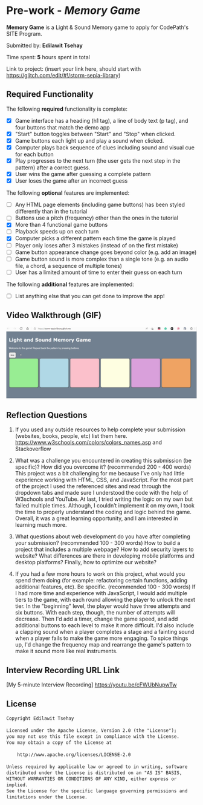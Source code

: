 # Pre-work - *Memory Game*

**Memory Game** is a Light & Sound Memory game to apply for CodePath's SITE Program. 

Submitted by: **Edilawit Tsehay**

Time spent: **5** hours spent in total

Link to project: (insert your link here, should start with https://glitch.com/edit/#!/storm-sepia-library)

## Required Functionality

The following **required** functionality is complete:

* [x] Game interface has a heading (h1 tag), a line of body text (p tag), and four buttons that match the demo app
* [x] "Start" button toggles between "Start" and "Stop" when clicked. 
* [x] Game buttons each light up and play a sound when clicked. 
* [x] Computer plays back sequence of clues including sound and visual cue for each button
* [x] Play progresses to the next turn (the user gets the next step in the pattern) after a correct guess. 
* [x] User wins the game after guessing a complete pattern
* [x] User loses the game after an incorrect guess

The following **optional** features are implemented:

* [ ] Any HTML page elements (including game buttons) has been styled differently than in the tutorial
* [ ] Buttons use a pitch (frequency) other than the ones in the tutorial
* [x] More than 4 functional game buttons
* [ ] Playback speeds up on each turn
* [x] Computer picks a different pattern each time the game is played
* [ ] Player only loses after 3 mistakes (instead of on the first mistake)
* [ ] Game button appearance change goes beyond color (e.g. add an image)
* [ ] Game button sound is more complex than a single tone (e.g. an audio file, a chord, a sequence of multiple tones)
* [ ] User has a limited amount of time to enter their guess on each turn

The following **additional** features are implemented:

- [ ] List anything else that you can get done to improve the app!

## Video Walkthrough (GIF)

<img src='walkthrough.gif' title='Video Walkthrough' width='' alt='Video Walkthrough' />

## Reflection Questions
1. If you used any outside resources to help complete your submission (websites, books, people, etc) list them here. 
https://www.w3schools.com/colors/colors_names.asp  and Stackoverflow


2. What was a challenge you encountered in creating this submission (be specific)? How did you overcome it? (recommended 200 - 400 words) 
This project was a bit challenging for me because I’ve only had little experience working with HTML, CSS, and JavaScript. For the most part of the project I used the referenced sites and read through the dropdown tabs and made sure I understood the code with the help of W3schools and YouTube. At last, I tried writing the logic on my own but failed multiple times. Although, I couldn’t implement it on my own, I took the time to properly understand the coding and logic behind the game. Overall, it was a great learning opportunity, and I am interested in learning much more.
3. What questions about web development do you have after completing your submission? (recommended 100 - 300 words) 
How to build a project that includes a multiple webpage?
How to add security layers to website?
What differences are there in developing mobile platforms and desktop platforms?
Finally, how to optimize our website? 

4. If you had a few more hours to work on this project, what would you spend them doing (for example: refactoring certain functions, adding additional features, etc). Be specific. (recommended 100 - 300 words) 
If I had more time and experience with JavaScript, I would add multiple tiers to the game, with each round allowing the player to unlock the next tier. In the "beginning" level, the player would have three attempts and six buttons. With each step, though, the number of attempts will decrease. Then I'd add a timer, change the game speed, and add additional buttons to each level to make it more difficult. I'd also include a clapping sound when a player completes a stage and a fainting sound when a player fails to make the game more engaging. To spice things up, I'd change the frequency map and rearrange the game's pattern to make it sound more like real instruments.


## Interview Recording URL Link

[My 5-minute Interview Recording] https://youtu.be/cFWUbNupwTw


## License

    Copyright Edilawit Tsehay

    Licensed under the Apache License, Version 2.0 (the "License");
    you may not use this file except in compliance with the License.
    You may obtain a copy of the License at

        http://www.apache.org/licenses/LICENSE-2.0

    Unless required by applicable law or agreed to in writing, software
    distributed under the License is distributed on an "AS IS" BASIS,
    WITHOUT WARRANTIES OR CONDITIONS OF ANY KIND, either express or implied.
    See the License for the specific language governing permissions and
    limitations under the License.
